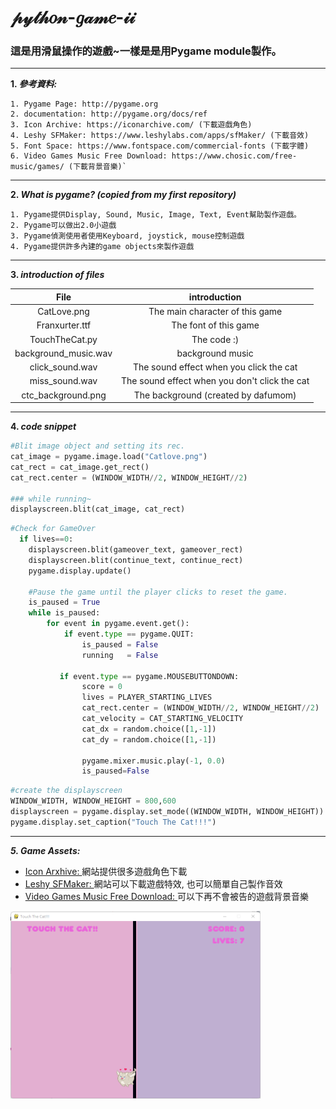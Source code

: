 # 𝓅𝓎𝓉𝒽𝑜𝓃-𝑔𝒶𝓂𝑒-𝒾𝒾
### 這是用滑鼠操作的遊戲~一樣是是用Pygame module製作。

 ------

**1. _參考資料:_** <br>
  
    1. Pygame Page: http://pygame.org
    2. documentation: http://pygame.org/docs/ref
    3. Icon Archive: https://iconarchive.com/ (下載遊戲角色)
    4. Leshy SFMaker: https://www.leshylabs.com/apps/sfMaker/ (下載音效)
    5. Font Space: https://www.fontspace.com/commercial-fonts (下載字體)
    6. Video Games Music Free Download: https://www.chosic.com/free-music/games/ (下載背景音樂)`
 ------
 
 **2. _What is pygame? (copied from my first repository)_**
 
    1. Pygame提供Display, Sound, Music, Image, Text, Event幫助製作遊戲。
    2. Pygame可以做出2.0小遊戲
    3. Pygame偵測使用者使用Keyboard, joystick, mouse控制遊戲
    4. Pygame提供許多內建的game objects來製作遊戲
 ------
 
 **3. _introduction of files_**
 
| File | introduction |
|:-----:|:----------:|
| CatLove.png | The main character of this game |
| Franxurter.ttf | The font of this game |
| TouchTheCat.py | The code :) |
| background_music.wav | background music |
| click_sound.wav | The sound effect when you click the cat |
| miss_sound.wav | The sound effect when you don't click the cat |
| ctc_background.png | The background (created by dafumom) |



 ------
 
 **4. _code snippet_**

```Python
#Blit image object and setting its rec.
cat_image = pygame.image.load("Catlove.png")
cat_rect = cat_image.get_rect()
cat_rect.center = (WINDOW_WIDTH//2, WINDOW_HEIGHT//2)

### while running~
displayscreen.blit(cat_image, cat_rect)
```
```Python
#Check for GameOver
  if lives==0:
    displayscreen.blit(gameover_text, gameover_rect)
    displayscreen.blit(continue_text, continue_rect)
    pygame.display.update()
        
    #Pause the game until the player clicks to reset the game.
    is_paused = True
    while is_paused:
        for event in pygame.event.get():
            if event.type == pygame.QUIT:
                is_paused = False
                running   = False
                    
           if event.type == pygame.MOUSEBUTTONDOWN:
                score = 0
                lives = PLAYER_STARTING_LIVES
                cat_rect.center = (WINDOW_WIDTH//2, WINDOW_HEIGHT//2)
                cat_velocity = CAT_STARTING_VELOCITY
                cat_dx = random.choice([1,-1])
                cat_dy = random.choice([1,-1])
                   
                pygame.mixer.music.play(-1, 0.0)
                is_paused=False
```
```Python
#create the displayscreen
WINDOW_WIDTH, WINDOW_HEIGHT = 800,600
displayscreen = pygame.display.set_mode((WINDOW_WIDTH, WINDOW_HEIGHT))
pygame.display.set_caption("Touch The Cat!!!")

```
 -----
 
**_5. Game Assets:_**
  
  * [Icon Arxhive: ](https://iconarchive.com/) 網站提供很多遊戲角色下載
  * [Leshy SFMaker: ](https://www.leshylabs.com/apps/sfMaker/) 網站可以下載遊戲特效, 也可以簡單自己製作音效
  * [Video Games Music Free Download: ](https://www.chosic.com/free-music/games/) 可以下再不會被告的遊戲背景音樂
  
<img src="https://raw.githubusercontent.com/Mysimplepanda/Python-Game-II/main/Touch_The_Cat_Play.png" width="400" height="300" alt="2.py程式截圖"><br> 
